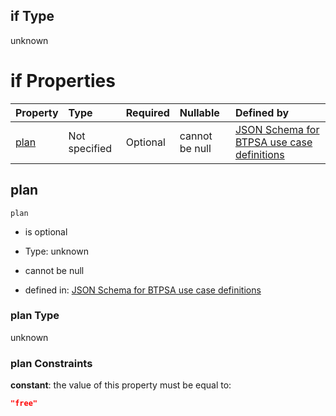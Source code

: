 ## if Type

unknown

# if Properties

| Property      | Type          | Required | Nullable       | Defined by                                                                                                                                                                                                                                  |
| :------------ | :------------ | :------- | :------------- | :------------------------------------------------------------------------------------------------------------------------------------------------------------------------------------------------------------------------------------------ |
| [plan](#plan) | Not specified | Optional | cannot be null | [JSON Schema for BTPSA use case definitions](btpsa-usecase-properties-services-items-allof-1-then-allof-33-then-allof-1-if-properties-plan.md "undefined#/properties/services/items/allOf/1/then/allOf/33/then/allOf/1/if/properties/plan") |

## plan



`plan`

*   is optional

*   Type: unknown

*   cannot be null

*   defined in: [JSON Schema for BTPSA use case definitions](btpsa-usecase-properties-services-items-allof-1-then-allof-33-then-allof-1-if-properties-plan.md "undefined#/properties/services/items/allOf/1/then/allOf/33/then/allOf/1/if/properties/plan")

### plan Type

unknown

### plan Constraints

**constant**: the value of this property must be equal to:

```json
"free"
```
